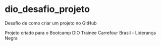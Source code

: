 # dio_desafio_projeto
Desafio de como criar um projeto no GitHub

Projeto criado para o Bootcamp DIO Trainee Carrefour Brasil - Liderança Negra 
